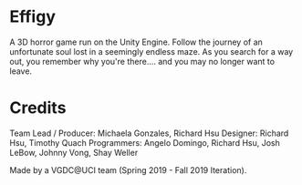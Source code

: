 # Effigy
A 3D horror game run on the Unity Engine. 
Follow the journey of an unfortunate soul lost in a seemingly endless maze. As you search for a way out, you remember why you're there.... and you may no longer want to leave.

# Credits
Team Lead / Producer:  Michaela Gonzales, Richard Hsu
Designer: Richard Hsu, Timothy Quach
Programmers: Angelo Domingo, Richard Hsu, Josh LeBow, Johnny Vong, Shay Weller

Made by a VGDC@UCI team (Spring 2019 - Fall 2019 Iteration).
